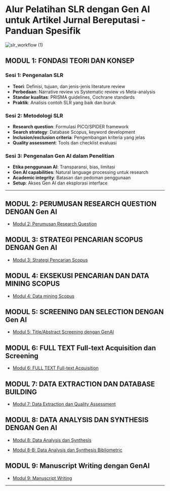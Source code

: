 # Alur Pelatihan SLR dengan Gen AI untuk Artikel Jurnal Bereputasi - Panduan Spesifik


![slr_workflow (1)](https://github.com/user-attachments/assets/2d6bb95a-1edc-4c42-bccc-0ff6d1fe3860)


## **MODUL 1: FONDASI TEORI DAN KONSEP**

### Sesi 1: Pengenalan SLR
- **Teori**: Definisi, tujuan, dan jenis-jenis literature review
- **Perbedaan**: Narrative review vs Systematic review vs Meta-analysis
- **Standar kualitas**: PRISMA guidelines, Cochrane standards
- **Praktik**: Analisis contoh SLR yang baik dan buruk

### Sesi 2: Metodologi SLR
- **Research question**: Formulasi PICO/SPIDER framework
- **Search strategy**: Database Scopus, keyword development
- **Inclusion/exclusion criteria**: Pengembangan kriteria yang jelas
- **Quality assessment**: Tools dan checklist evaluasi

### Sesi 3: Pengenalan Gen AI dalam Penelitian
- **Etika penggunaan AI**: Transparansi, bias, limitasi
- **Gen AI capabilities**: Natural language processing untuk research
- **Academic integrity**: Batasan dan pedoman penggunaan
- **Setup**: Akses Gen AI dan eksplorasi interface

---

## **MODUL 2: PERUMUSAN RESEARCH QUESTION DENGAN Gen AI**
- [Modul 2: Perumusan Research Question](./modul/modul_2.md)

## **MODUL 3: STRATEGI PENCARIAN SCOPUS DENGAN Gen AI**
- [Modul 3: Strategi Pencarian Scopus](./modul/modul_3_search_strategy.md)

## **MODUL 4: EKSEKUSI PENCARIAN DAN DATA MINING SCOPUS**
- [Modul 4: Data mining Scopus](./modul/modul_4_data_mining.md)

## **MODUL 5: SCREENING DAN SELECTION DENGAN Gen AI**
- [Modul 5: Title/Abstract Screening dengan GenAI](./modul_5_screening.md)

## **MODUL 6: FULL TEXT Full-text Acquisition dan Screening**
- [Modul 6: FULL TEXT Full-text Acquisition](./modul/modul_6_fulltext.md)

## **MODUL 7: DATA EXTRACTION DAN DATABASE BUILDING**
- [Modul 7: Data Extraction dan Quality Assessment](./modul/modul_7_extraction.md)

## **MODUL 8: DATA ANALYSIS DAN SYNTHESIS DENGAN Gen AI**
- [Modul 8: Data Analysis dan Synthesis](./modul/modul_8_analysis.md)

- [Modul 8-B: Data Analysis dan Synthesis Bibliometric](./modul/modul_bibliometric.md)

## **MODUL 9: Manuscript Writing dengan GenAI**
- [Modul 9: Manuscript Writing](./modul/modul_9_writing_new.md)
  

---

